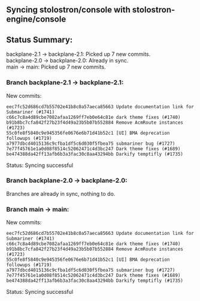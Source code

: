 ## Syncing stolostron/console with stolostron-engine/console

## Status Summary:

backplane-2.1 -> backplane-2.1: Picked up 7 new commits.  
backplane-2.0 -> backplane-2.0: Already in sync.  
main -> main: Picked up 7 new commits.  

### Branch backplane-2.1 -> backplane-2.1:

New commits:

```
eec7fc52d686cd7b55702e41b8c0a57aeca85663 Update documentation link for Submariner (#1741)
c66c7c8a4d89cbe7082afaa1269ff7eb0e64c81e dark theme fixes (#1740)
b91b8bc7cfa842f27b23f4d49a23b5b07b552884 Remove AcmRoute instances (#1723)
55c0fe8f5840c9e945356fe0676e6b71d41b52c1 [UI] BMA deprecation followups (#1719)
a7977dbcd4015136c9cfba1df5c6d030f5fbea75 submariner bug (#1727)
7e77f45761e1a0d08f8514c52062471c4d3bc247 Dark theme fixes (#1689)
be474388da42ff13afb6b3a3fac30c8aa43294bb Darkify temptifly (#1735)
```

Status: Syncing successful

### Branch backplane-2.0 -> backplane-2.0:

Branches are already in sync, nothing to do.

### Branch main -> main:

New commits:

```
eec7fc52d686cd7b55702e41b8c0a57aeca85663 Update documentation link for Submariner (#1741)
c66c7c8a4d89cbe7082afaa1269ff7eb0e64c81e dark theme fixes (#1740)
b91b8bc7cfa842f27b23f4d49a23b5b07b552884 Remove AcmRoute instances (#1723)
55c0fe8f5840c9e945356fe0676e6b71d41b52c1 [UI] BMA deprecation followups (#1719)
a7977dbcd4015136c9cfba1df5c6d030f5fbea75 submariner bug (#1727)
7e77f45761e1a0d08f8514c52062471c4d3bc247 Dark theme fixes (#1689)
be474388da42ff13afb6b3a3fac30c8aa43294bb Darkify temptifly (#1735)
```

Status: Syncing successful
